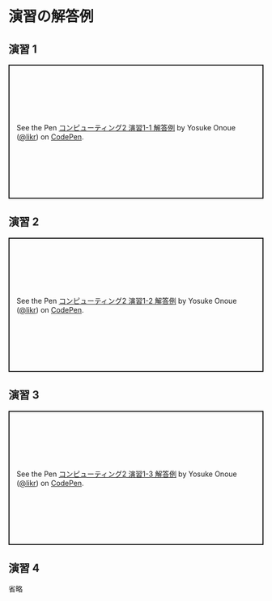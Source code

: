 # 演習の解答例

## 演習 1

<p class="codepen" data-height="265" data-theme-id="light" data-default-tab="js" data-user="likr" data-slug-hash="eYgyqmj" data-preview="true" style="height: 265px; box-sizing: border-box; display: flex; align-items: center; justify-content: center; border: 2px solid; margin: 1em 0; padding: 1em;" data-pen-title="コンピューティング2 演習1-1 解答例">
  <span>See the Pen <a href="https://codepen.io/likr/pen/eYgyqmj">
  コンピューティング2 演習1-1 解答例</a> by Yosuke Onoue (<a href="https://codepen.io/likr">@likr</a>)
  on <a href="https://codepen.io">CodePen</a>.</span>
</p>
<script async src="https://cpwebassets.codepen.io/assets/embed/ei.js"></script>

## 演習 2

<p class="codepen" data-height="265" data-theme-id="light" data-default-tab="js" data-user="likr" data-slug-hash="zYNpgBe" data-preview="true" style="height: 265px; box-sizing: border-box; display: flex; align-items: center; justify-content: center; border: 2px solid; margin: 1em 0; padding: 1em;" data-pen-title="コンピューティング2 演習1-2 解答例">
  <span>See the Pen <a href="https://codepen.io/likr/pen/zYNpgBe">
  コンピューティング2 演習1-2 解答例</a> by Yosuke Onoue (<a href="https://codepen.io/likr">@likr</a>)
  on <a href="https://codepen.io">CodePen</a>.</span>
</p>
<script async src="https://cpwebassets.codepen.io/assets/embed/ei.js"></script>

## 演習 3

<p class="codepen" data-height="265" data-theme-id="light" data-default-tab="js" data-user="likr" data-slug-hash="qBRpeae" data-preview="true" style="height: 265px; box-sizing: border-box; display: flex; align-items: center; justify-content: center; border: 2px solid; margin: 1em 0; padding: 1em;" data-pen-title="コンピューティング2 演習1-3 解答例">
  <span>See the Pen <a href="https://codepen.io/likr/pen/qBRpeae">
  コンピューティング2 演習1-3 解答例</a> by Yosuke Onoue (<a href="https://codepen.io/likr">@likr</a>)
  on <a href="https://codepen.io">CodePen</a>.</span>
</p>
<script async src="https://cpwebassets.codepen.io/assets/embed/ei.js"></script>

## 演習 4

省略

